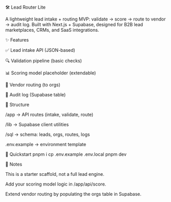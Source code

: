 🛠 Lead Router Lite

A lightweight lead intake + routing MVP: validate → score → route to vendor → audit log.
Built with Next.js + Supabase, designed for B2B lead marketplaces, CRMs, and SaaS integrations.

✨ Features

✅ Lead intake API (JSON-based)

🔍 Validation pipeline (basic checks)

📊 Scoring model placeholder (extendable)

🔄 Vendor routing (to orgs)

📜 Audit log (Supabase table)

📂 Structure

/app → API routes (intake, validate, route)

/lib → Supabase client utilities

/sql → schema: leads, orgs, routes, logs

.env.example → environment template

🚀 Quickstart
pnpm i
cp .env.example .env.local
pnpm dev

📝 Notes

This is a starter scaffold, not a full lead engine.

Add your scoring model logic in /app/api/score.

Extend vendor routing by populating the orgs table in Supabase.
